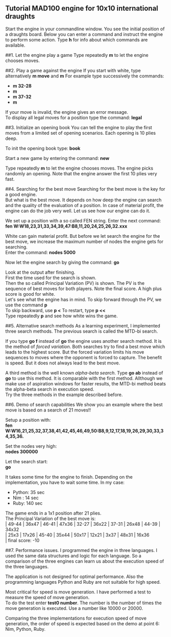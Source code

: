 
## Tutorial MAD100 engine for 10x10 international draughts

Start the engine in your commandline window. 
You see the initial position of a draughts board.
Below you can enter a command and instruct the engine to perform some action.
Type  **h**  for info about which commands are available.

##1. Let the engine play a game
Type repeatedly  **m**  to let the engine chooses moves.

##2. Play a game against the engine
If you start with white, type alternatively **m move** and **m**
For example type successively the commands:
- **m 32-28**
- **m**
- **m 37-32**
- **m**

If your move is invalid, the engine gives an error message.  
To display all legal moves for a position type the command: **legal**

##3. Initialize an opening book
You can tell the engine to play the first moves from a limited set of opening
scenarios. Each opening is 10 plies deep.  

To init the opening book type: **book**  

Start a new game by entering the command: **new**  

Type repeatedly **m** to let the engine chooses moves. The engine picks randomly 
an opening. Note that the engine answer the first 10 plies very fast.

##4. Searching for the best move
Searching for the best move is the key for a good engine.  
But what is the best move. It depends on how deep the engine can search and the
quality of the evaluation of a position. In case of material profit, the engine
can do the job very well. Let us see how our engine can do it.  

We set up a position with a so called FEN string. Enter the next command:  
**fen W:W18,23,31,33,34,39,47:B8,11,20,24,25,26,32.xxx**  

White can gain material profit. But before we let search the engine for the
best move, we increase the maximum number of nodes the engine gets for searching.  
Enter the command: **nodes 5000**  

Now let the engine search by giving the command: **go**  

Look at the output after finishing.  
First the time used for the search is shown.  
Then the so called Principal Variation (PV) is shown. The PV is the sequence of best
moves for both players. Note the final score. A high plus score is good for white.  
Let's see what the engine has in mind.
To skip forward through the PV, we use the command **p**   
To skip backward, use **p <**  To restart, type **p <<**  
Type repeatedly **p** and see how white wins the game.

##5. Alternative search methods
As a learning experiment, I implemented three search methods. The previous search
is called the MTD-bi search.  

If you type **go f** instead of **go** the engine uses another search method.
It is the method of *forced variation*. Both searches try to find a best move which
leads to the highest score. But the forced variation limits his move sequences to
moves where the opponent is forced to capture. The benefit is speed. But it does
not always lead to the best move.  

A third method is the well known *alpha-beta search*. Type **go ab** instead of
**go** to use this method. It is comparable with the first method. Allthough we
make use of aspiration windows for faster results, the MTD-bi method beats the
alpha-beta search in execution speed.  
Try the three methods in the example described before.

##6. Demo of search capabilities
We show you an example where the best move is based on a search of 21 moves!!  

Setup a position with:  
**fen W:W16,21,25,32,37,38,41,42,45,46,49,50:B8,9,12,17,18,19,26,29,30,33,34,35,36.**  

Set the nodes very high:  
**nodes 300000**  

Let the search start:  
**go**  

It takes some time for the engine to finish. Depending on the implementation, you
have to wait some time. In my case:  
- Python: 35 sec
- Nim :   14 sec
- Ruby:   140 sec

The game ends in a 1x1 position after 21 plies.  
The Principal Variation of the best move is:  
| 49-44 | 36x47 | 46-41 | 47x36 | 32-27 | 36x22 | 37-31 | 26x48 | 44-39 | 34x32   
| 25x3 | 17x26 | 45-40 | 35x44 | 50x17 | 12x21 | 3x37 | 48x31 | 16x36   
| final score:  -10  

##7. Performance issues.
I programmed the engine in three languages. I used the same data structures and
logic for each language. So a comparison of the three engines can learn us about
the execution speed of the three languages.  

The application is not designed for optimal performance. Also the programming
languages Python and Ruby are not suitable for high speed.  

Most critical for speed is move generation. I have performed a test to measure
the speed of move generation.  
To do the test enter **test0 number**. The number is the number of times the
move generation is executed. Use a number like 10000 or 20000.  

Comparing the three implementations for execution speed of move generation,
the order of speed is expected based on the demo at point 6: Nim, Python, Ruby.



